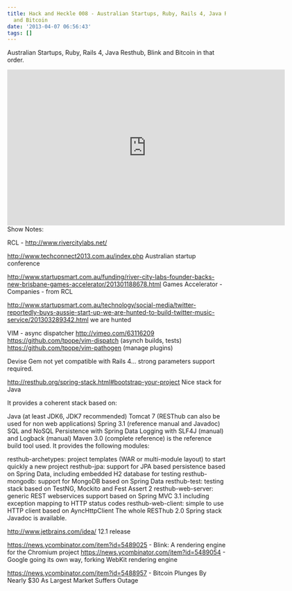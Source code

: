 ```yaml
---
title: Hack and Heckle 008 - Australian Startups, Ruby, Rails 4, Java Resthub, Blink
  and Bitcoin
date: '2013-04-07 06:56:43'
tags: []
---
```


Australian Startups, Ruby, Rails 4, Java Resthub, Blink and Bitcoin in that order.
<iframe style="border: none" src="http://html5-player.libsyn.com/embed/episode/id/2278183/height/360/width/640/theme/legacy/direction/no/autoplay/no/autonext/no/thumbnail/yes/preload/no/no_addthis/no/" height="360" width="640" scrolling="no"></iframe>
Show Notes:

RCL - http://www.rivercitylabs.net/ 

http://www.techconnect2013.com.au/index.php
Australian startup conference

http://www.startupsmart.com.au/funding/river-city-labs-founder-backs-new-brisbane-games-accelerator/201301188678.html
Games Accelerator  - Companies - from RCL

http://www.startupsmart.com.au/technology/social-media/twitter-reportedly-buys-aussie-start-up-we-are-hunted-to-build-twitter-music-service/201303289342.html
we are hunted

VIM - async dispatcher 
http://vimeo.com/63116209
https://github.com/tpope/vim-dispatch
(asynch builds, tests)
https://github.com/tpope/vim-pathogen
(manage plugins)

Devise Gem not yet compatible with Rails 4... strong parameters support required.

http://resthub.org/spring-stack.html#bootstrap-your-project
Nice stack for Java

It provides a coherent stack based on:

Java (at least JDK6, JDK7 recommended)
Tomcat 7 (RESThub can also be used for non web applications)
Spring 3.1 (reference manual and Javadoc)
SQL and NoSQL Persistence with Spring Data
Logging with SLF4J (manual) and Logback (manual)
Maven 3.0 (complete reference) is the reference build tool used.
It provides the following modules:

resthub-archetypes: project templates (WAR or multi-module layout) to start quickly a new project
resthub-jpa: support for JPA based persistence based on Spring Data, including embedded H2 database for testing
resthub-mongodb: support for MongoDB based on Spring Data
resthub-test: testing stack based on TestNG, Mockito and Fest Assert 2
resthub-web-server: generic REST webservices support based on Spring MVC 3.1 including exception mapping to HTTP status codes
resthub-web-client: simple to use HTTP client based on AyncHttpClient
The whole RESThub 2.0 Spring stack Javadoc is available.

http://www.jetbrains.com/idea/ 12.1 release

https://news.ycombinator.com/item?id=5489025 - 	Blink: A rendering engine for the Chromium project
https://news.ycombinator.com/item?id=5489054 - Google going its own way, forking WebKit rendering engine

https://news.ycombinator.com/item?id=5488957 - Bitcoin Plunges By Nearly $30 As Largest Market Suffers Outage
